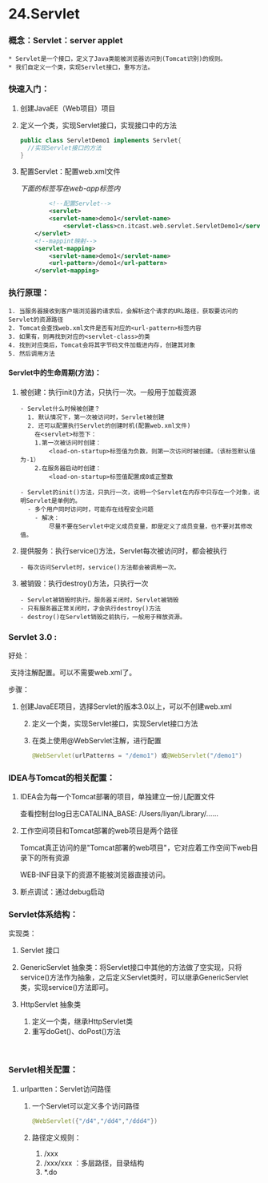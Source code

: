 # 24.Servlet

### 概念：Servlet：server applet

	* Servlet是一个接口，定义了Java类能被浏览器访问到(Tomcat识别)的规则。
	* 我们自定义一个类，实现Servlet接口，重写方法。



### 快速入门：

 1. 创建JavaEE（Web项目）项目

 2. 定义一个类，实现Servlet接口，实现接口中的方法

    ```java
    public class ServletDemo1 implements Servlet{
      //实现Servlet接口的方法
    }
    ```

 3. 配置Servlet：配置web.xml文件

    *下面的标签写在web-app标签内*

    ```xml
    		<!--配置Servlet-->
    		<servlet>
            <servlet-name>demo1</servlet-name>
        		<servlet-class>cn.itcast.web.servlet.ServletDemo1</servlet-class>
        </servlet>
        <!--mappint映射-->
        <servlet-mapping>
            <servlet-name>demo1</servlet-name>
            <url-pattern>/demo1</url-pattern>
        </servlet-mapping>
    ```



### 执行原理：

```
1. 当服务器接收到客户端浏览器的请求后，会解析这个请求的URL路径，获取要访问的Servlet的资源路径
2. Tomcat会查找web.xml文件是否有对应的<url-pattern>标签内容
3. 如果有，则再找到对应的<servlet-class>的类
4. 找到对应类后，Tomcat会将其字节码文件加载进内存，创建其对象
5. 然后调用方法
```



#### Servlet中的生命周期(方法)：

 1. 被创建：执行init()方法，只执行一次。一般用于加载资源

    ```
    - Servlet什么时候被创建？
      1. 默认情况下，第一次被访问时，Servlet被创建
      2. 还可以配置执行Servlet的创建时机(配置web.xml文件)
        在<servlet>标签下：
        1.第一次被访问时创建：
            <load-on-startup>标签值为负数，则第一次访问时被创建。（该标签默认值为-1）
        2.在服务器启动时创建：
            <load-on-startup>标签值配置成0或正整数
    
    - Servlet的init()方法，只执行一次，说明一个Servlet在内存中只存在一个对象，说明Servlet是单例的。
      - 多个用户同时访问时，可能存在线程安全问题
    	- 解决：
    		尽量不要在Servlet中定义成员变量，即是定义了成员变量，也不要对其修改值。
    ```

 2. 提供服务：执行service()方法，Servlet每次被访问时，都会被执行

    ```
    - 每次访问Servlet时，service()方法都会被调用一次。
    ```

 3. 被销毁：执行destroy()方法，只执行一次

    ```
    - Servlet被销毁时执行。服务器关闭时，Servlet被销毁
    - 只有服务器正常关闭时，才会执行destroy()方法
    - destroy()在Servlet销毁之前执行，一般用于释放资源。
    ```

    

### Servlet 3.0 :

好处：

​		支持注解配置。可以不需要web.xml了。

步骤：

1. 创建JavaEE项目，选择Servlet的版本3.0以上，可以不创建web.xml

   2. 定义一个类，实现Servlet接口，实现Servlet接口方法

   4. 在类上使用@WebServlet注解，进行配置

      ```java
      @WebServlet(urlPatterns = "/demo1") 或@WebServlet("/demo1")
      ```

      

### IDEA与Tomcat的相关配置：

1. IDEA会为每一个Tomcat部署的项目，单独建立一份儿配置文件

   查看控制台log日志CATALINA_BASE:     /Users/liyan/Library/......

2. 工作空间项目和Tomcat部署的web项目是两个路径

   Tomcat真正访问的是"Tomcat部署的web项目"，它对应着工作空间下web目录下的所有资源

   WEB-INF目录下的资源不能被浏览器直接访问。

3. 断点调试：通过debug启动



### Servlet体系结构：

实现类：

1. Servlet 接口

2. GenericServlet 抽象类：将Servlet接口中其他的方法做了空实现，只将service()方法作为抽象，之后定义Servlet类时，可以继承GenericServlet类，实现service()方法即可。

3. HttpServlet 抽象类

   1. 定义一个类，继承HttpServlet类
   2. 重写doGet()、doPost()方法

   ​	

### Servlet相关配置：

1. urlpartten：Servlet访问路径

   1. 一个Servlet可以定义多个访问路径

      ```java
      @WebServlet({"/d4","/dd4","/ddd4"})
      ```

   2. 路径定义规则：

      1. /xxx
      2. /xxx/xxx ：多层路径，目录结构
      3. *.do

